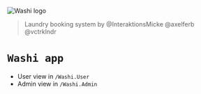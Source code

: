 ![Washi logo](https://i.imgur.com/EtVnrH0.png)

> Laundry booking system by @InteraktionsMicke @axelferb @vctrklndr 

# `Washi app`
* User view in `/Washi.User`
* Admin view in `/Washi.Admin`

